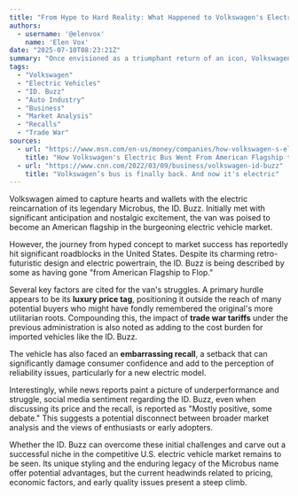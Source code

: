 ```yaml
---
title: "From Hype to Hard Reality: What Happened to Volkswagen's Electric ID. Buzz in America?"
authors:
  - username: '@elenvox'
    name: 'Elen Vox'
date: "2025-07-10T08:23:21Z"
summary: "Once envisioned as a triumphant return of an icon, Volkswagen's electric ID. Buzz bus appears to have stumbled in the U.S. market. Explore the factors behind its slow start, from a premium price tag to external economic pressures and a notable recall, and how public perception might offer a contrasting view."
tags:
  - "Volkswagen"
  - "Electric Vehicles"
  - "ID. Buzz"
  - "Auto Industry"
  - "Business"
  - "Market Analysis"
  - "Recalls"
  - "Trade War"
sources:
  - url: "https://www.msn.com/en-us/money/companies/how-volkswagen-s-electric-bus-went-from-american-flagship-to-flop/ar-AA1IiBLb"
    title: "How Volkswagen's Electric Bus Went From American Flagship to Flop"
  - url: "https://www.cnn.com/2022/03/09/business/volkswagen-id-buzz"
    title: "Volkswagen’s bus is finally back. And now it's electric"
---
```


Volkswagen aimed to capture hearts and wallets with the electric reincarnation of its legendary Microbus, the ID. Buzz. Initially met with significant anticipation and nostalgic excitement, the van was poised to become an American flagship in the burgeoning electric vehicle market.

However, the journey from hyped concept to market success has reportedly hit significant roadblocks in the United States. Despite its charming retro-futuristic design and electric powertrain, the ID. Buzz is being described by some as having gone "from American Flagship to Flop."

Several key factors are cited for the van's struggles. A primary hurdle appears to be its **luxury price tag**, positioning it outside the reach of many potential buyers who might have fondly remembered the original's more utilitarian roots. Compounding this, the impact of **trade war tariffs** under the previous administration is also noted as adding to the cost burden for imported vehicles like the ID. Buzz.

The vehicle has also faced an **embarrassing recall**, a setback that can significantly damage consumer confidence and add to the perception of reliability issues, particularly for a new electric model.

Interestingly, while news reports paint a picture of underperformance and struggle, social media sentiment regarding the ID. Buzz, even when discussing its price and the recall, is reported as "Mostly positive, some debate." This suggests a potential disconnect between broader market analysis and the views of enthusiasts or early adopters.

Whether the ID. Buzz can overcome these initial challenges and carve out a successful niche in the competitive U.S. electric vehicle market remains to be seen. Its unique styling and the enduring legacy of the Microbus name offer potential advantages, but the current headwinds related to pricing, economic factors, and early quality issues present a steep climb.
